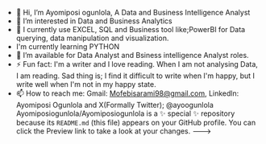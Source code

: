 - 👋 Hi, I’m Ayomiposi ogunlola, A Data and Business Intelligence Analyst
- 👀 I’m interested in Data and Business Analytics
- 🌱 I currently use EXCEL, SQL and Business tool like;PowerBI for Data querying, data manipulation and visualization.
- I'm currently learning PYTHON
- 💞️ I’m available for Data Analyst and Bsiness intelligence Analyst roles.
- ⚡ Fun fact: I'm a writer and I love reading. When I am not analysing Data, I am reading. Sad thing is; I find it difficult to write when I'm happy, but I write well when I'm not in my happy state.
- 📫 How to reach me: Gmail: Mofebisarami98@gmail.com, Linkedln: Ayomiposi Ogunlola and X(Formally Twitter); @ayoogunlola
Ayomiposiogunlola/Ayomiposiogunlola is a ✨ special ✨ repository because its `README.md` (this file) appears on your GitHub profile.
You can click the Preview link to take a look at your changes.
--->
